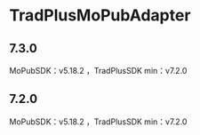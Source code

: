 # TradPlusMoPubAdapter

## 7.3.0

MoPubSDK：v5.18.2 ，TradPlusSDK min：v7.2.0

## 7.2.0

MoPubSDK：v5.18.2 ，TradPlusSDK min：v7.2.0